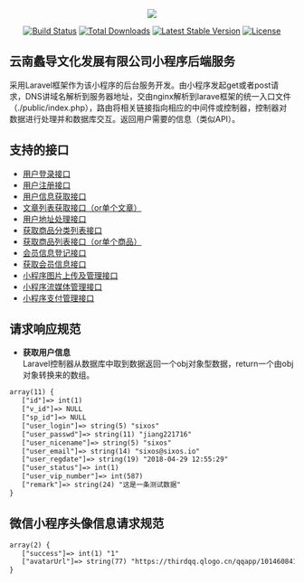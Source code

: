 <p align="center"><img src="https://www.ynshuke.com/wp-content/uploads/2017/02/3-2.png"></p>

<p align="center">
<a href="https://ic.ynshuke.com/109.html"><img src="https://travis-ci.org/laravel/framework.svg" alt="Build Status"></a>
<a href="https://ic.ynshuke.com/109.html"><img src="https://poser.pugx.org/laravel/framework/d/total.svg" alt="Total Downloads"></a>
<a href="https://ic.ynshuke.com/109.html"><img src="https://poser.pugx.org/laravel/framework/v/stable.svg" alt="Latest Stable Version"></a>
<a href="https://ic.ynshuke.com/109.html"><img src="https://poser.pugx.org/laravel/framework/license.svg" alt="License"></a>
</p>

## 云南蠡导文化发展有限公司小程序后端服务
  采用Laravel框架作为该小程序的后台服务开发。由小程序发起get或者post请求，DNS讲域名解析到服务器地址，交由nginx解析到larave框架的统一入口文件（./public/index.php），路由将相关链接指向相应的中间件或控制器，控制器对数据进行处理并和数据库交互。返回用户需要的信息（类似API）。

## 支持的接口

- [用户登录接口](https://ic.ynshuke.com/109.html)
- [用户注册接口](https://devapi.ynshuke.com/postReg)
- [用户信息获取接口](https://devapi.ynshuke.com/getUser)
- [文章列表获取接口（or单个文章）](https://devapi.ynshuke.com/getArticle)
- [用户地址处理接口](https://devapi.ynshuke.com/postAdd)
- [获取商品分类列表接口](https://devapi.ynshuke.com/getCmcf)
- [获取商品列表接口（or单个商品）](https://devapi.ynshuke.com/getComm)
- [会员信息登记接口](https://devapi.ynshuke.com/postVip)
- [获取会员信息接口](https://devapi.ynshuke.com/getVip)
- [小程序图片上传及管理接口](https://devapi.ynshuke.com/connectPic)
- [小程序流媒体管理接口](https://devapi.ynshuke.com/smMedia)
- [小程序支付管理接口](https://devapi.ynshuke.com/wxPay)

## 请求响应规范
- **获取用户信息**  
Laravel控制器从数据库中取到数据返回一个obj对象型数据，return一个由obj对象转换来的数组。
 ``` xml
array(11) { 
    ["id"]=> int(1) 
    ["v_id"]=> NULL 
    ["sp_id"]=> NULL 
    ["user_login"]=> string(5) "sixos" 
    ["user_passwd"]=> string(11) "jiang221716" 
    ["user_nicename"]=> string(5) "sixos" 
    ["user_email"]=> string(14) "sixos@sixos.io" 
    ["user_regdate"]=> string(19) "2018-04-29 12:55:29" 
    ["user_status"]=> int(1) 
    ["user_vip_number"]=> int(587) 
    ["remark"]=> string(24) "这是一条测试数据" 
}
```

## 微信小程序头像信息请求规范
``` xml
array(2) { 
   ["success"]=> int(1) "1"
   ["avatarUrl"]=> string(77) "https://thirdqq.qlogo.cn/qqapp/101460841/357A85E5F1E49A3F0EC3BADFA280F356/100"
}
```
